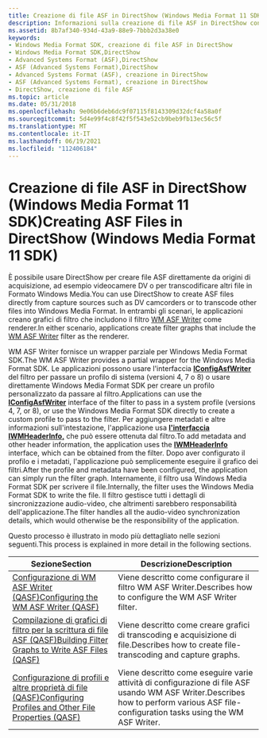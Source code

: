 ```yaml
---
title: Creazione di file ASF in DirectShow (Windows Media Format 11 SDK)
description: Informazioni sulla creazione di file ASF in DirectShow con Windows Media Format 11 SDK. ASF è un formato di contenitore che può contenere qualsiasi tipo di dati.
ms.assetid: 8b7af340-934d-43a9-88e9-7bbb2d3a38e0
keywords:
- Windows Media Format SDK, creazione di file ASF in DirectShow
- Windows Media Format SDK,DirectShow
- Advanced Systems Format (ASF),DirectShow
- ASF (Advanced Systems Format),DirectShow
- Advanced Systems Format (ASF), creazione in DirectShow
- ASF (Advanced Systems Format), creazione in DirectShow
- DirectShow, creazione di file ASF
ms.topic: article
ms.date: 05/31/2018
ms.openlocfilehash: 9e06b6deb6dc9f07115f8143309d32dcf4a58a0f
ms.sourcegitcommit: 5d4e99f4c8f42f5f543e52cb9beb9fb13ec56c5f
ms.translationtype: MT
ms.contentlocale: it-IT
ms.lasthandoff: 06/19/2021
ms.locfileid: "112406184"
---
```

# <a name="creating-asf-files-in-directshow-windows-media-format-11-sdk"></a><span data-ttu-id="8e5a7-111">Creazione di file ASF in DirectShow (Windows Media Format 11 SDK)</span><span class="sxs-lookup"><span data-stu-id="8e5a7-111">Creating ASF Files in DirectShow (Windows Media Format 11 SDK)</span></span>

<span data-ttu-id="8e5a7-112">È possibile usare DirectShow per creare file ASF direttamente da origini di acquisizione, ad esempio videocamere DV o per transcodificare altri file in Formato Windows Media.</span><span class="sxs-lookup"><span data-stu-id="8e5a7-112">You can use DirectShow to create ASF files directly from capture sources such as DV camcorders or to transcode other files into Windows Media Format.</span></span> <span data-ttu-id="8e5a7-113">In entrambi gli scenari, le applicazioni creano grafici di filtro che includono il filtro [WM ASF Writer](wm-asf-writer-filter.md) come renderer.</span><span class="sxs-lookup"><span data-stu-id="8e5a7-113">In either scenario, applications create filter graphs that include the [WM ASF Writer](wm-asf-writer-filter.md) filter as the renderer.</span></span>

<span data-ttu-id="8e5a7-114">WM ASF Writer fornisce un wrapper parziale per Windows Media Format SDK.</span><span class="sxs-lookup"><span data-stu-id="8e5a7-114">The WM ASF Writer provides a partial wrapper for the Windows Media Format SDK.</span></span> <span data-ttu-id="8e5a7-115">Le applicazioni possono usare l'interfaccia [**IConfigAsfWriter**](/previous-versions/windows/desktop/legacy/dd743205(v=vs.85)) del filtro per passare un profilo di sistema (versioni 4, 7 o 8) o usare direttamente Windows Media Format SDK per creare un profilo personalizzato da passare al filtro.</span><span class="sxs-lookup"><span data-stu-id="8e5a7-115">Applications can use the [**IConfigAsfWriter**](/previous-versions/windows/desktop/legacy/dd743205(v=vs.85)) interface of the filter to pass in a system profile (versions 4, 7, or 8), or use the Windows Media Format SDK directly to create a custom profile to pass to the filter.</span></span> <span data-ttu-id="8e5a7-116">Per aggiungere metadati e altre informazioni sull'intestazione, l'applicazione usa [**l'interfaccia IWMHeaderInfo,**](/previous-versions/windows/desktop/api/wmsdkidl/nn-wmsdkidl-iwmheaderinfo) che può essere ottenuta dal filtro.</span><span class="sxs-lookup"><span data-stu-id="8e5a7-116">To add metadata and other header information, the application uses the [**IWMHeaderInfo**](/previous-versions/windows/desktop/api/wmsdkidl/nn-wmsdkidl-iwmheaderinfo) interface, which can be obtained from the filter.</span></span> <span data-ttu-id="8e5a7-117">Dopo aver configurato il profilo e i metadati, l'applicazione può semplicemente eseguire il grafico dei filtri.</span><span class="sxs-lookup"><span data-stu-id="8e5a7-117">After the profile and metadata have been configured, the application can simply run the filter graph.</span></span> <span data-ttu-id="8e5a7-118">Internamente, il filtro usa Windows Media Format SDK per scrivere il file.</span><span class="sxs-lookup"><span data-stu-id="8e5a7-118">Internally, the filter uses the Windows Media Format SDK to write the file.</span></span> <span data-ttu-id="8e5a7-119">Il filtro gestisce tutti i dettagli di sincronizzazione audio-video, che altrimenti sarebbero responsabilità dell'applicazione.</span><span class="sxs-lookup"><span data-stu-id="8e5a7-119">The filter handles all the audio-video synchronization details, which would otherwise be the responsibility of the application.</span></span>

<span data-ttu-id="8e5a7-120">Questo processo è illustrato in modo più dettagliato nelle sezioni seguenti.</span><span class="sxs-lookup"><span data-stu-id="8e5a7-120">This process is explained in more detail in the following sections.</span></span>



| <span data-ttu-id="8e5a7-121">Sezione</span><span class="sxs-lookup"><span data-stu-id="8e5a7-121">Section</span></span>                                                                                                           | <span data-ttu-id="8e5a7-122">Descrizione</span><span class="sxs-lookup"><span data-stu-id="8e5a7-122">Description</span></span>                                                                            |
|-------------------------------------------------------------------------------------------------------------------|----------------------------------------------------------------------------------------|
| [<span data-ttu-id="8e5a7-123">Configurazione di WM ASF Writer (QASF)</span><span class="sxs-lookup"><span data-stu-id="8e5a7-123">Configuring the WM ASF Writer (QASF)</span></span>](configuring-the-wm-asf-writer--qasf.md)                                   | <span data-ttu-id="8e5a7-124">Viene descritto come configurare il filtro WM ASF Writer.</span><span class="sxs-lookup"><span data-stu-id="8e5a7-124">Describes how to configure the WM ASF Writer filter.</span></span>                                   |
| [<span data-ttu-id="8e5a7-125">Compilazione di grafici di filtro per la scrittura di file ASF (QASF)</span><span class="sxs-lookup"><span data-stu-id="8e5a7-125">Building Filter Graphs to Write ASF Files (QASF)</span></span>](building-filter-graphs-to-write-asf-files--qasf.md)           | <span data-ttu-id="8e5a7-126">Viene descritto come creare grafici di transcoding e acquisizione di file.</span><span class="sxs-lookup"><span data-stu-id="8e5a7-126">Describes how to create file-transcoding and capture graphs.</span></span>                           |
| [<span data-ttu-id="8e5a7-127">Configurazione di profili e altre proprietà di file (QASF)</span><span class="sxs-lookup"><span data-stu-id="8e5a7-127">Configuring Profiles and Other File Properties (QASF)</span></span>](configuring-profiles-and-other-file-properties--qasf.md) | <span data-ttu-id="8e5a7-128">Viene descritto come eseguire varie attività di configurazione di file ASF usando WM ASF Writer.</span><span class="sxs-lookup"><span data-stu-id="8e5a7-128">Describes how to perform various ASF file-configuration tasks using the WM ASF Writer.</span></span> |



 

 

 
